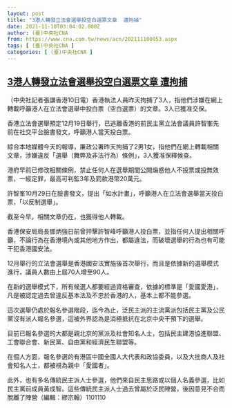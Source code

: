 ```yaml
---
layout: post
title: "3港人轉發立法會選舉投空白選票文章  遭拘捕"
date: 2021-11-10T03:04:02.000Z
author: (臺)中央社CNA
from: https://www.cna.com.tw/news/acn/202111100053.aspx
tags: [ (臺)中央社CNA ]
categories: [ (臺)中央社CNA ]
---
```

<!--1636513442000-->
[3港人轉發立法會選舉投空白選票文章  遭拘捕](https://www.cna.com.tw/news/acn/202111100053.aspx)
------

<div>
<div></div><div><p>（中央社記者張謙香港10日電）香港執法人員昨天拘捕了3人，指他們涉嫌在網上轉載呼籲港人在立法會選舉中投白票（空白選票）的文章。3人已獲准交保。</p><p>香港立法會選舉預定12月19日舉行，已逃離香港的前民主黨立法會議員許智峯先前在社交平台臉書發文，呼籲港人當天投白票。</p><p>綜合本地媒體今天的報導，廉政公署昨天拘捕了2男1女，指他們在網上轉載相關文章，涉嫌違反「選舉（舞弊及非法行為）條例」，3人獲准保釋候查。</p><p>港府早前已修改相關條例，禁止任何人在選舉期間公開煽惑他人不投票或投無效票，一經定罪，最高可判監3年及罰款港幣20萬元。</p><p>許智峯10月29日在臉書發文，提出「如水計畫」，呼籲港人在立法會選舉當天投白票，「以反制選舉」。</p><p>截至今早，相關文章仍在，也獲得他人轉載。</p><p>香港保安局局長鄧炳強日前曾抨擊許智峰呼籲港人投白票，並指任何人提出相關呼籲，不論行為在香港境內或其他地方作出，都屬違法，而破壞選舉的行為也有可能干犯香港國安法。</p><p>12月舉行的立法會選舉是香港國安法實施後首次舉行，而且是依據新的選舉模式進行，議員人數由上屆70人增至90人。</p><p>在新的選舉模式下，所有候選人都要經過資格審查，依據的標準是「愛國愛港」，凡是被認定過去曾違反基本法及不忠於香港的人，基本上都不能參選。</p><p>這次選舉仍處於報名參選階段，迄今為止，泛民主派的主流黨派包括民主黨及公民黨沒有派人報名參選，這被外界認為是消極抵抗在北京中央干預下的選舉。</p><p>目前已報名參選的大都是親北京的黨派及社會知名人士，包括民主建港協進聯盟、工會聯合會、新民黨、自由黨和經濟民生聯盟等。</p><p>在個人方面，報名參選的有港區中國全國人大代表和政協委員，以及大批商人及社會知名人士，都被視為親中「愛國者」。</p><p>此外，也有多名傳統民主派人士參選，他們來自民主思路或以個人名義參選，比如民主黨前成員黃成智。這些傳統民主派人士過去曾屬於泛民陣營，後因意見不合而脫離了陣營（編輯：繆宗翰）1101110</p></div>
</div>
